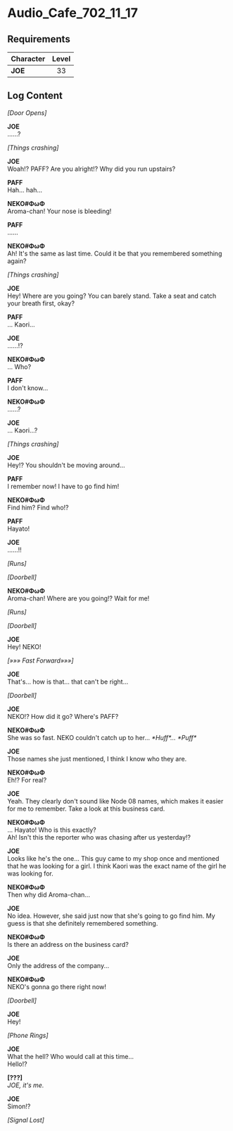 # Audio_Cafe_702_11_17
## Requirements
|Character|Level|
|---------|:---:|
|**JOE**  | 33  |

## Log Content
*\[Door Opens\]*

**JOE**<br>
......?

*\[Things crashing\]*

**JOE**<br>
Woah!? PAFF? Are you alright!? Why did you run upstairs?

**PAFF**<br>
Hah... hah...

**NEKO#ΦωΦ**<br>
Aroma\-chan! Your nose is bleeding!

**PAFF**<br>
......

**NEKO#ΦωΦ**<br>
Ah! It's the same as last time. Could it be that you remembered something again?

*\[Things crashing\]*

**JOE**<br>
Hey! Where are you going? You can barely stand. Take a seat and catch your breath first, okay?

**PAFF**<br>
... Kaori...

**JOE**<br>
......!?

**NEKO#ΦωΦ**<br>
... Who?

**PAFF**<br>
I don't know...

**NEKO#ΦωΦ**<br>
......?

**JOE**<br>
... Kaori...?

*\[Things crashing\]*

**JOE**<br>
Hey!? You shouldn't be moving around...

**PAFF**<br>
I remember now! I have to go find him!

**NEKO#ΦωΦ**<br>
Find him? Find who!?

**PAFF**<br>
Hayato!

**JOE**<br>
......!!

*\[Runs\]*

*\[Doorbell\]*

**NEKO#ΦωΦ**<br>
Aroma\-chan! Where are you going!? Wait for me!

*\[Runs\]*

*\[Doorbell\]*

**JOE**<br>
Hey! NEKO!

*[»»» Fast Forward»»»]*

**JOE**<br>
That's... how is that... that can't be right...

*\[Doorbell\]*

**JOE**<br>
NEKO!? How did it go? Where's PAFF?

**NEKO#ΦωΦ**<br>
She was so fast. NEKO couldn't catch up to her... *\*Huff\*... \*Puff\**

**JOE**<br>
Those names she just mentioned, I think I know who they are.

**NEKO#ΦωΦ**<br>
Eh!? For real?

**JOE**<br>
Yeah. They clearly don't sound like Node 08 names, which makes it easier for me to remember. Take a look at this business card.

**NEKO#ΦωΦ**<br>
... Hayato! Who is this exactly?<br>
Ah! Isn't this the reporter who was chasing after us yesterday!?

**JOE**<br>
Looks like he's the one... This guy came to my shop once and mentioned that he was looking for a girl. I think Kaori was the exact name of the girl he was looking for.

**NEKO#ΦωΦ**<br>
Then why did Aroma\-chan...

**JOE**<br>
No idea. However, she said just now that she's going to go find him. My guess is that she definitely remembered something.

**NEKO#ΦωΦ**<br>
Is there an address on the business card?

**JOE**<br>
Only the address of the company...

**NEKO#ΦωΦ**<br>
NEKO's gonna go there right now!

*\[Doorbell\]*

**JOE**<br>
Hey!

*\[Phone Rings\]*

**JOE**<br>
What the hell? Who would call at this time...<br>
Hello!?

**[???]**<br>
*JOE, it's me.*

**JOE**<br>
Simon!?

*[Signal Lost]*
